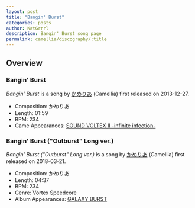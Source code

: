 ```yaml
---
layout: post
title: "Bangin' Burst"
categories: posts
author: KatGrrrl
description: Bangin' Burst song page
permalink: camellia/discography/:title
---
```


## Overview

### Bangin' Burst

*Bangin' Burst* is a song by [かめりあ](<{% link postsWiki/_posts/2023-12-10-camellia.md %}>) (Camellia) first released on 2013-12-27.

* Composition: かめりあ
* Length: 01:59
* BPM: 234
* Game Appearances: [SOUND VOLTEX II -infinite infection-](https://remywiki.com/AC_SDVX_II)

### Bangin' Burst ("Outburst" Long ver.)

*Bangin' Burst ("Outburst" Long ver.)* is a song by [かめりあ](<{% link postsWiki/_posts/2023-12-10-camellia.md %}>) (Camellia) first released on 2018-03-21.

* Composition: かめりあ
* Length: 04:37
* BPM: 234
* Genre: Vortex Speedcore
* Album Appearances: [GALAXY BURST](<{% link postsInclude/_posts/camellia/albums/GALAXY-BURST/2023-12-21-GALAXY-BURST.md %}>)
